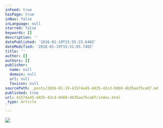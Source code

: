 ```yaml
---
inFeed: true
hasPage: true
inNav: false
inLanguage: null
starred: false
keywords: []
description: ''
datePublished: '2016-01-19T15:55:23.640Z'
dateModified: '2016-01-19T15:51:05.740Z'
title: ''
author: []
authors: []
publisher:
  name: null
  domain: null
  url: null
  favicon: null
sourcePath: _posts/2016-01-19-41574a45-d435-43cd-9d69-4b35ae75ca87.md
published: true
url: 41574a45-d435-43cd-9d69-4b35ae75ca87/index.html
_type: Article

---
```

![](https://the-grid-user-content.s3-us-west-2.amazonaws.com/e1d9464e-a6c3-43a6-9d1f-d28f5c3d4836.jpg)